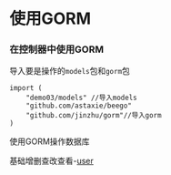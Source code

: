 # 使用GORM

### 在控制器中使用GORM

导入要是操作的`models`包和`gorm`包
```golang
import (
    "demo03/models" //导入models
    "github.com/astaxie/beego"
    "github.com/jinzhu/gorm"//导入gorm
)
```
使用GORM操作数据库

基础增删查改查看-[user](https://github.com/laocainiao365/GORM/blob/master/controller/user.go)